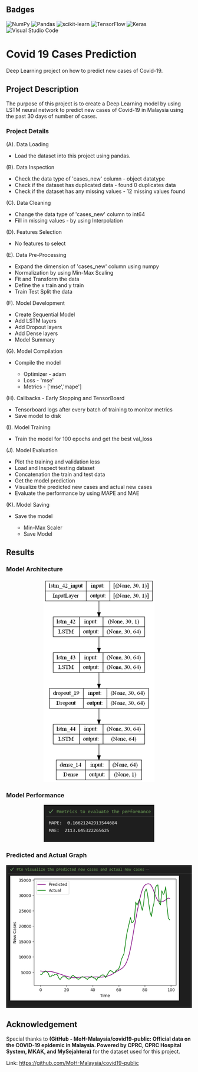 ## Badges
![NumPy](https://img.shields.io/badge/numpy-%23013243.svg?style=for-the-badge&logo=numpy&logoColor=white) 
![Pandas](https://img.shields.io/badge/pandas-%23150458.svg?style=for-the-badge&logo=pandas&logoColor=white) 
![scikit-learn](https://img.shields.io/badge/scikit--learn-%23F7931E.svg?style=for-the-badge&logo=scikit-learn&logoColor=white) 
![TensorFlow](https://img.shields.io/badge/TensorFlow-%23FF6F00.svg?style=for-the-badge&logo=TensorFlow&logoColor=white) 
![Keras](https://img.shields.io/badge/Keras-%23D00000.svg?style=for-the-badge&logo=Keras&logoColor=white) 
![Visual Studio Code](https://img.shields.io/badge/Visual%20Studio%20Code-0078d7.svg?style=for-the-badge&logo=visual-studio-code&logoColor=white)

# Covid 19 Cases Prediction
 Deep Learning project on how to predict new cases of Covid-19.
 
## Project Description
The purpose of this project is to create a Deep Learning model by using LSTM neural network to predict new cases of Covid-19 in Malaysia using the past 30 days of number of cases.

### Project Details 
(A). Data Loading <br>

<ul>
  <li>Load the dataset into this project using pandas.</li>
</ul>

(B). Data Inspection <br>

<ul>
  <li>Check the data type of 'cases_new' column - object datatype</li>
  <li>Check if the dataset has duplicated data - found 0 duplicates data</li>
  <li>Check if the dataset has any missing values - 12 missing values found</li>
</ul>

(C). Data Cleaning <br>

<ul>
  <li>Change the data type of 'cases_new' column to int64</li>
  <li>Fill in missing values - by using Interpolation</li>
</ul>

(D). Features Selection <br>

<ul>
  <li>No features to select</li>
</ul>

(E). Data Pre-Processing <br>

<ul>
  <li>Expand the dimension of 'cases_new' column using numpy</li>
  <li>Normalization by using Min-Max Scaling</li>
  <li>Fit and Transform the data</li>
  <li>Define the x train and y train</li>
  <li>Train Test Split the data</li>
</ul>

(F). Model Development <br>

<ul>
  <li>Create Sequential Model</li>
  <li>Add LSTM layers</li>
  <li>Add Dropout layers</li>
  <li>Add Dense layers</li>
  <li>Model Summary</li>
</ul>

(G). Model Compilation <br>

<ul>
  <li>Compile the model</li>
    <ul>
      <li> Optimizer - adam </li>
      <li> Loss - 'mse'</li>
      <li> Metrics - ['mse','mape']</li>
    </ul>
</ul>

(H). Callbacks - Early Stopping and TensorBoard<br>

<ul>
  <li>Tensorboard logs after every batch of training to monitor metrics</li>
  <li>Save model to disk</li>
</ul>

(I). Model Training <br>

<ul>
  <li>Train the model for 100 epochs and get the best val_loss</li>
</ul>

(J). Model Evaluation <br>

<ul>
  <li>Plot the training and validation loss</li>
  <li>Load and Inspect testing dataset</li>
  <li>Concatenation the train and test data</li>
  <li>Get the model prediction</li>
  <li>Visualize the predicted new cases and actual new cases</li>
  <li>Evaluate the performance by using MAPE and MAE</li>
</ul>

(K). Model Saving

<ul>
  <li>Save the model</li>
    <ul>
      <li>Min-Max Scaler</li>
      <li>Save Model</li>
    </ul>
</ul>



## Results
### Model Architecture

<p align="center">
   <img
    src="Model/model_architecture.png"
    alt="Model Architecture"
    title="Model Architecture"
    width=300>
 </p>
  
  
### Model Performance

<p align="center">
  <img
  src="Model/testing_evaluation_metrics.PNG"
  alt="Model Performance"
  title="Model Performance"
  width = 300>
</p>
    
### Predicted and Actual Graph

<p align="center">
  <img
  src="Model/graph_visualization.PNG"
  alt="Graph Visualization"
  title="Graph Visualization"
  class = "center">
</p>
 
## Acknowledgement
Special thanks to **(GitHub - MoH-Malaysia/covid19-public: Official data on the COVID-19
epidemic in Malaysia. Powered by CPRC, CPRC Hospital System,
MKAK, and MySejahtera)** for the dataset used for this project.

Link: https://github.com/MoH-Malaysia/covid19-public
